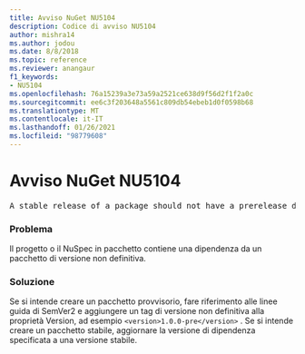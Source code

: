 ```yaml
---
title: Avviso NuGet NU5104
description: Codice di avviso NU5104
author: mishra14
ms.author: jodou
ms.date: 8/8/2018
ms.topic: reference
ms.reviewer: anangaur
f1_keywords:
- NU5104
ms.openlocfilehash: 76a15239a3e73a59a2521ce638d9f56d2f1f2a0c
ms.sourcegitcommit: ee6c3f203648a5561c809db54ebeb1d0f0598b68
ms.translationtype: MT
ms.contentlocale: it-IT
ms.lasthandoff: 01/26/2021
ms.locfileid: "98779608"
---
```

# <a name="nuget-warning-nu5104"></a>Avviso NuGet NU5104
<pre>A stable release of a package should not have a prerelease dependency. Either modify the version spec of dependency "NuGet.Versioning [4.7.0-preview4.5065, )" or update the version field in the nuspec.</pre>

### <a name="issue"></a>Problema

Il progetto o il NuSpec in pacchetto contiene una dipendenza da un pacchetto di versione non definitiva.


### <a name="solution"></a>Soluzione

Se si intende creare un pacchetto provvisorio, fare riferimento alle linee guida di SemVer2 e aggiungere un tag di versione non definitiva alla proprietà Version, ad esempio `<version>1.0.0-pre</version>` . Se si intende creare un pacchetto stabile, aggiornare la versione di dipendenza specificata a una versione stabile.

